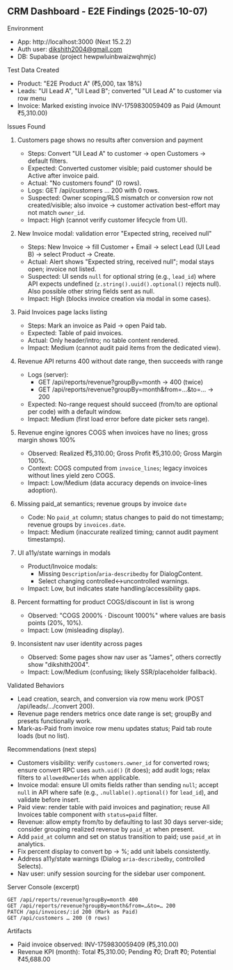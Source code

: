 ## CRM Dashboard - E2E Findings (2025-10-07)

Environment
- App: http://localhost:3000 (Next 15.2.2)
- Auth user: dikshith2004@gmail.com
- DB: Supabase (project hewpwluinbwaizwqhmjc)

Test Data Created
- Product: "E2E Product A" (₹5,000, tax 18%)
- Leads: "UI Lead A", "UI Lead B"; converted "UI Lead A" to customer via row menu
- Invoice: Marked existing invoice INV-1759830059409 as Paid (Amount ₹5,310.00)

Issues Found
1) Customers page shows no results after conversion and payment
   - Steps: Convert "UI Lead A" to customer → open Customers → default filters.
   - Expected: Converted customer visible; paid customer should be Active after invoice paid.
   - Actual: "No customers found" (0 rows).
   - Logs: GET /api/customers … 200 with 0 rows.
   - Suspected: Owner scoping/RLS mismatch or conversion row not created/visible; also invoice → customer activation best-effort may not match `owner_id`.
   - Impact: High (cannot verify customer lifecycle from UI).

2) New Invoice modal: validation error "Expected string, received null"
   - Steps: New Invoice → fill Customer + Email → select Lead (UI Lead B) → select Product → Create.
   - Actual: Alert shows "Expected string, received null"; modal stays open; invoice not listed.
   - Suspected: UI sends `null` for optional string (e.g., `lead_id`) where API expects undefined (`z.string().uuid().optional()` rejects null). Also possible other string fields sent as null.
   - Impact: High (blocks invoice creation via modal in some cases).

3) Paid Invoices page lacks listing
   - Steps: Mark an invoice as Paid → open Paid tab.
   - Expected: Table of paid invoices.
   - Actual: Only header/intro; no table content rendered.
   - Impact: Medium (cannot audit paid items from the dedicated view).

4) Revenue API returns 400 without date range, then succeeds with range
   - Logs (server):
     - GET /api/reports/revenue?groupBy=month → 400 (twice)
     - GET /api/reports/revenue?groupBy=month&from=…&to=… → 200
   - Expected: No-range request should succeed (from/to are optional per code) with a default window.
   - Impact: Medium (first load error before date picker sets range).

5) Revenue engine ignores COGS when invoices have no lines; gross margin shows 100%
   - Observed: Realized ₹5,310.00; Gross Profit ₹5,310.00; Gross Margin 100%.
   - Context: COGS computed from `invoice_lines`; legacy invoices without lines yield zero COGS.
   - Impact: Low/Medium (data accuracy depends on invoice-lines adoption).

6) Missing paid_at semantics; revenue groups by invoice `date`
   - Code: No `paid_at` column; status changes to paid do not timestamp; revenue groups by `invoices.date`.
   - Impact: Medium (inaccurate realized timing; cannot audit payment timestamps).

7) UI a11y/state warnings in modals
   - Product/Invoice modals:
     - Missing `Description`/`aria-describedby` for DialogContent.
     - Select changing controlled↔uncontrolled warnings.
   - Impact: Low, but indicates state handling/accessibility gaps.

8) Percent formatting for product COGS/discount in list is wrong
   - Observed: "COGS 2000% · Discount 1000%" where values are basis points (20%, 10%).
   - Impact: Low (misleading display).

9) Inconsistent nav user identity across pages
   - Observed: Some pages show nav user as "James", others correctly show "dikshith2004".
   - Impact: Low/Medium (confusing; likely SSR/placeholder fallback).

Validated Behaviors
- Lead creation, search, and conversion via row menu work (POST /api/leads/…/convert 200).
- Revenue page renders metrics once date range is set; groupBy and presets functionally work.
- Mark-as-Paid from invoice row menu updates status; Paid tab route loads (but no list).

Recommendations (next steps)
- Customers visibility: verify `customers.owner_id` for converted rows; ensure convert RPC uses `auth.uid()` (it does); add audit logs; relax filters to `allowedOwnerIds` when applicable.
- Invoice modal: ensure UI omits fields rather than sending `null`; accept `null` in API where safe (e.g., `.nullable().optional()` for `lead_id`), and validate before insert.
- Paid view: render table with paid invoices and pagination; reuse All Invoices table component with `status=paid` filter.
- Revenue: allow empty from/to by defaulting to last 30 days server-side; consider grouping realized revenue by `paid_at` when present.
- Add `paid_at` column and set on status transition to paid; use `paid_at` in analytics.
- Fix percent display to convert bp → %; add unit labels consistently.
- Address a11y/state warnings (Dialog `aria-describedby`, controlled Selects).
- Nav user: unify session sourcing for the sidebar user component.

Server Console (excerpt)
```
GET /api/reports/revenue?groupBy=month 400
GET /api/reports/revenue?groupBy=month&from=…&to=… 200
PATCH /api/invoices/:id 200 (Mark as Paid)
GET /api/customers … 200 (0 rows)
```

Artifacts
- Paid invoice observed: INV-1759830059409 (₹5,310.00)
- Revenue KPI (month): Total ₹5,310.00; Pending ₹0; Draft ₹0; Potential ₹45,688.00


